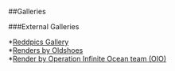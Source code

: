 ##Galleries

###External Galleries  

*[Reddpics Gallery][0]  
*[Renders by Oldshoes][1]  
*[Render by Operation Infinite Ocean team (OIO)][2]  


[0]:http://reddpics.com/r/chunky
[1]:http://oldshoes.tumblr.com/tagged/llbit
[2]:http://www.minecraftforum.net/topic/1301576-operationinfinite-ocean-%E3%80%90news-previews%E3%80%91/